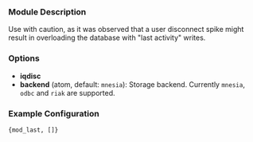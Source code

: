 ### Module Description
Use with caution, as it was observed that a user disconnect spike might result in overloading the database with "last activity" writes.

### Options
* **iqdisc**
* **backend** (atom, default: `mnesia`): Storage backend. Currently `mnesia`, `odbc` and `riak` are supported.

### Example Configuration
` {mod_last, []} `
